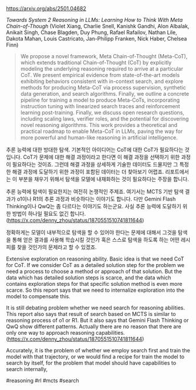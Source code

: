 https://arxiv.org/abs/2501.04682

*Towards System 2 Reasoning in LLMs: Learning How to Think With Meta Chain-of-Though* (Violet Xiang, Charlie Snell, Kanishk Gandhi, Alon Albalak, Anikait Singh, Chase Blagden, Duy Phung, Rafael Rafailov, Nathan Lile, Dakota Mahan, Louis Castricato, Jan-Philipp Franken, Nick Haber, Chelsea Finn)

> We propose a novel framework, Meta Chain-of-Thought (Meta-CoT), which extends traditional Chain-of-Thought (CoT) by explicitly modeling the underlying reasoning required to arrive at a particular CoT. We present empirical evidence from state-of-the-art models exhibiting behaviors consistent with in-context search, and explore methods for producing Meta-CoT via process supervision, synthetic data generation, and search algorithms. Finally, we outline a concrete pipeline for training a model to produce Meta-CoTs, incorporating instruction tuning with linearized search traces and reinforcement learning post-training. Finally, we discuss open research questions, including scaling laws, verifier roles, and the potential for discovering novel reasoning algorithms. This work provides a theoretical and practical roadmap to enable Meta-CoT in LLMs, paving the way for more powerful and human-like reasoning in artificial intelligence.

추론 능력에 대한 방대한 탐색. 기본적인 아이디어는 CoT에 대한 CoT가 필요하다는 것입니다. CoT가 문제에 대한 해결 과정이라고 한다면 이 해결 과정을 선택하기 위한 과정이 필요하다는 것이죠. 그런데 해결 과정을 상세하게 기술한 데이터도 드물지만 그 특정한 해결 과정에 도달하기 위한 과정이 포함된 데이터는 더 찾아보기 어렵죠. 리포트에서는 이 부분을 채우기 위해서 탐색을 모델에 내재화하는 것이 필요하다는 주장을 합니다.

추론 능력에 탐색이 필요한지는 여전히 논쟁적인 주제죠. 여기서는 MCTS 기반 탐색 결과가 o1이나 R1의 추론 과정과 비슷하다는 이야기도 합니다. 다만 Gemini Flash Thinking이나 QwQ는 좀 다르다는 이야기도 하는군요. 사실 추론 능력에 도달하기 위한 방법이 하나일 필요도 없긴 합니다. (https://x.com/denny_zhou/status/1870551510741811644)

정확하게는 모델이 내부적으로 탐색을 할 수 있어야 한다는 문제에 대해서 그것을 탐색을 통해 얻은 결과를 사용해 학습시킬 것인가 혹은 스스로 탐색을 하도록 하는 어떤 레시피를 찾을 것인가의 문제라고 할 수 있겠죠.

<english>
Extensive exploration on reasoning ability. Basic idea is that we need CoT for CoT. If we consider CoT as a detailed solution step for the problem we need a process to choose a method or approach of that solution. But the data which has detailed solution steps is scarce, and the data which contains exploration steps for that specific solution method is even more scarce. So this report says that we need to internalize exploration into the model to compensate this.

It is still debating problem whether we need search for reasoning abilities. This report also says that result of search based on MCTS is similar to reasoning process of o1 or R1. But it also says that Gemini Flash Thinking or QwQ show different patterns. Actually there are no reason that there are only one way to approach reasoning capabilities. (https://x.com/denny_zhou/status/1870551510741811644)

Accurately, it is the problem of whether we employ search first and train the model with that trajectory, or we would find a recipe for train the model to search by itself, for the problem that model should have capabilities to search internally, 
</english>

#reasoning #rl #mcts #search 